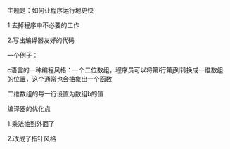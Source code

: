 主题是：如何让程序运行地更快

1.去掉程序中不必要的工作

2.写出编译器友好的代码

一个例子：

c语言的一种编程风格：一个二位数组，程序员可以将第i行第j列转换成一维数组的位置，这个通常也会抽象出一个函数



二维数组的每一行设置为数组b的值

编译器的优化点

1.乘法抽到外面了

2.改成了指针风格